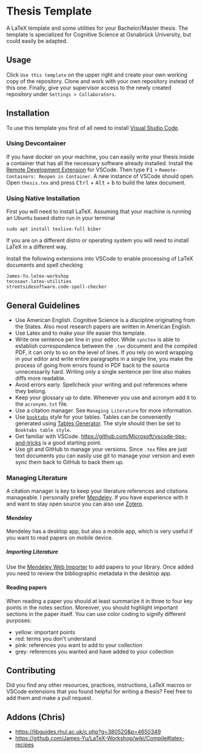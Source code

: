 # Thesis Template

A LaTeX template and some utilities for your Bachelor/Master thesis.
The template is specialized for Cognitive Science at Osnabrück University, but could easily be adapted.

## Usage

Click `Use this template` on the upper right and create your own working copy of the repository.
Clone and work with your own repository instead of this one.
Finally, give your supervisor access to the newly created repository under `Settings > Collaborators`.

## Installation

To use this template you first of all need to install [Visual Studio Code](https://code.visualstudio.com/).

### Using Devcontainer

If you have docker on your machine, you can easily write your thesis inside a container
that has all the necessary software already installed.
Install the [Remote Development Extension](https://marketplace.visualstudio.com/items?itemName=ms-vscode-remote.vscode-remote-extensionpack)
for VSCode. Then type <kbd>F1</kbd> > `Remote-Containers: Reopen in Container`.
A new instance of VSCode should open. Open `thesis.tex` and press <kbd>Ctrl</kbd> + <kbd>Alt</kbd> + <kbd>b</kbd>
to build the latex document.

### Using Native Installation

First you will need to install LaTeX. Assuming that your machine is running an Ubuntu based distro run in your terminal

    sudo apt install texlive-full biber

If you are on a different distro or operating system you will need to install LaTeX in a different way.

Install the following extensions into VSCode to enable processing of LaTeX documents and spell checking

    James-Yu.latex-workshop
    tecosaur.latex-utilities
    streetsidesoftware.code-spell-checker

## General Guidelines

* Use American English. Cognitive Science is a discipline originating from the States. Also most research papers are written in American English.
* Use Latex and to make your life easier this template.
* Write one sentence per line in your editor.  While `synctex` is able to establish correspondence between the `.tex` document
  and the compiled PDF, it can only to so on the level of lines. If you rely on word wrapping in your editor and write entire
  paragraphs in a single line, you make the process of going from errors found in PDF back to the source unnecessarily hard.
  Writing only a single sentence per line also makes diffs more readable.
* Avoid errors early. Spellcheck your writing and put references where they belong.
* Keep your glossary up to date. Whenever you use and acronym add it to the `acronyms.txt` file.
* Use a citation manager. See `Managing Literature` for more information.
* Use [`booktabs`](https://inf.ethz.ch/personal/markusp/teaching/guides/guide-tables.pdf) style for your tables. Tables can be conveniently
  generated using [Tables Generator](http://www.tablesgenerator.com/latex_tables).
  The style should then be set to `Booktabs table style`.
* Get familiar with VSCode. https://github.com/Microsoft/vscode-tips-and-tricks is a good starting point.
* Use git and GitHub to manage your versions. Since `.tex` files are just text documents
  you can easily use git to manage your version and even sync them back to GitHub to back them up.

### Managing Literature

A citation manager is key to keep your literature references and citations manageable.
I personally prefer [Mendeley](https://www.mendeley.com/).
If you have experience with it and want to stay open source you can also use [Zotero](https://www.zotero.org/).

#### Mendeley

Mendeley has a desktop app, but also a mobile app, which is very useful if you want to read papers on mobile device.

##### Importing Literature

Use the [Mendeley Web Importer](https://www.mendeley.com/reference-management/web-importer) to add papers to your library.
Once added you need to review the bibliographic metadata in the desktop app.

#### Reading papers

When reading a paper you should at least summarize it in three to four key points in the notes section.
Moreover, you should highlight important sections in the paper itself. 
You can use color coding to signify different purposes:

* yellow: important points
* red: terms you don't understand
* pink: references you want to add to your collection
* grey: references you wanted and have added to your collection

## Contributing

Did you find any other resources, practices, instructions, LaTeX macros or VSCode extensions
that you found helpful for writing a thesis? Feel free to add them and make a pull
request.


## Addons (Chris)

* https://libguides.rhul.ac.uk/c.php?g=380520&p=4650349
* https://github.com/James-Yu/LaTeX-Workshop/wiki/Compile#latex-recipes